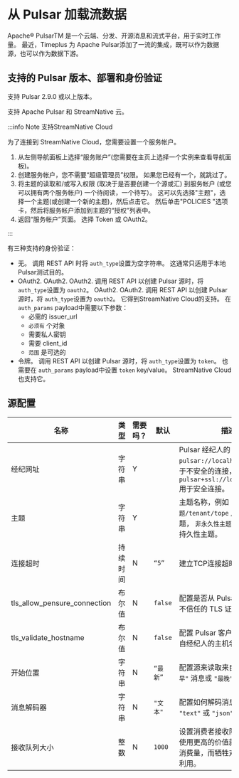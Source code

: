 # 从 Pulsar 加载流数据

Apache® PulsarTM 是一个云端、分发、开源消息和流式平台，用于实时工作量。 最近，Timeplus 为 Apache Pulsar添加了一流的集成，既可以作为数据源，也可以作为数据下游。

## 支持的 Pulsar 版本、部署和身份验证

支持 Pulsar 2.9.0 或以上版本。

支持 Apache Pulsar 和 StreamNative 云。

:::info Note 支持StreamNative Cloud

为了连接到 StreamNative Cloud，您需要设置一个服务帐户。

1. 从左侧导航面板上选择“服务账户”(您需要在主页上选择一个实例来查看导航面板)。
2. 创建服务帐户，您不需要“超级管理员”权限。 如果您已经有一个，就跳过了。
3. 将主题的读取和/或写入权限 (取决于是否要创建一个源或汇) 到服务帐户 (或您可以拥有两个服务帐户) 一个待阅读，一个待写）。 这可以先选择"主题"，选择一个主题(或创建一个新的主题)，然后点击它。 然后单击"POLICIES "选项卡，然后将服务帐户添加到主题的“授权”列表中。
4. 返回“服务帐户”页面。  选择 Token 或 OAuth2。

:::

有三种支持的身份验证：

* 无。 调用 REST API 时将 `auth_type`设置为空字符串。 这通常只适用于本地Pulsar测试目的。
* OAuth2.  OAuth2.  OAuth2.  调用 REST API 以创建 Pulsar 源时，将 `auth_type`设置为 `oauth2`。  OAuth2.  OAuth2.  调用 REST API 以创建 Pulsar 源时，将 `auth_type`设置为 `oauth2`。 它得到StreamNative Cloud的支持。 在 `auth_params` payload中需要以下参数：
  * 必需的 issuer_url
  * `必须有` 个对象
  * 需要私人密钥
  * 需要 client_id
  * `范围` 是可选的
* 令牌。  调用 REST API 以创建 Pulsar 源时，将 `auth_type`设置为 `token`。  也需要在  `auth_params` payload中设置 `token` key/value。 StreamNative Cloud也支持它。

## 源配置

| 名称                             | 类型   | 需要吗？ | 默认      | 描述                                                                                           |
| ------------------------------ | ---- | ---- | ------- | -------------------------------------------------------------------------------------------- |
| 经纪网址                           | 字符串  | Y    |         | Pulsar 经纪人的 URL，例如 `pulsar://localhost:6650` 用于不安全的连接， `pulsar+ssl://localhost:6651` 用于安全连接。 |
| 主题                             | 字符串  | Y    |         | 主题名称，例如： `持久性主题/tenant/tope` 用于持久性主题， `非永久性主题/tope` 用于非持久性主题。                                |
| 连接超时                           | 持续时间 | N    | `“5”`   | 建立TCP连接超时。                                                                                   |
| tls_allow_pensure_connection | 布尔值  | N    | `false` | 配置是否从 Pulsar 客户端接受不信任的 TLS 证书。                                                               |
| tls_validate_hostname        | 布尔值  | N    | `false` | 配置 Pulsar 客户端是否验证来自经纪人的主机名的有效性。                                                              |
| 开始位置                           | 字符串  | N    | `“最新”`  | 配置源来读取来自主题的 `"最早"` 消息或 `"最晚"`                                                                |
| 消息解码器                          | 字符串  | N    | `"文本"`  | 配置如何解码消息，要么 `"text"` 或 `"json"`。                                                             |
| 接收队列大小                         | 整数   | N    | `1000`  | 设置消费者接收队列的大小。 使用更高的价值就有可能增加消费量，而牺牲对内存的更大利用。                                                  |

